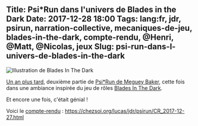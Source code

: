 Title: Psi*Run dans l'univers de Blades in the Dark
Date: 2017-12-28 18:00
Tags: lang:fr, jdr, psirun, narration-collective, mecaniques-de-jeu, blades-in-the-dark, compte-rendu, @Henri, @Matt, @Nicolas, jeux
Slug: psi-run-dans-l-univers-de-blades-in-the-dark
---
<img alt="Illustration de Blades In The Dark" src="images/2017/12/BitD_running.png">

[Un an plus tard](https://chezsoi.org/lucas/jdr/psirun/CR_2016-12-18.html), deuxième partie de [Psi*Run de Meguey Baker](http://nightskygames.com/welcome/game/PsiRun),
cette fois dans une ambiance inspirée du jeu de rôles [Blades In The Dark](https://www.evilhat.com/home/blades-in-the-dark/).

Et encore une fois, c'était génial !

Voici le [compte-rendu](/lucas/blog/tag/compte-rendu.html) : <https://chezsoi.org/lucas/jdr/psirun/CR_2017-12-27.html>
